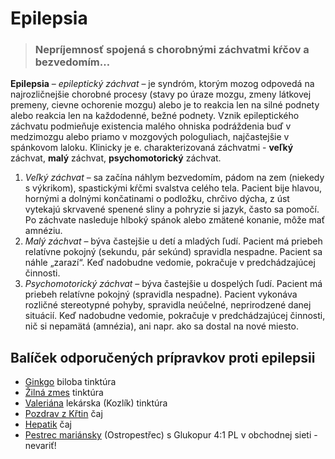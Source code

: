 Epilepsia
=========


> ### Nepríjemnosť spojená s chorobnými záchvatmi kŕčov a bezvedomím…
> 
> 

**Epilepsia** – *epileptický záchvat* – je syndróm, ktorým mozog odpovedá na
najrozličnejšie chorobné procesy (stavy po úraze mozgu, zmeny látkovej premeny,
cievne ochorenie mozgu) alebo je to reakcia len na silné podnety alebo reakcia
len na každodenné, bežné podnety. Vznik epileptického záchvatu podmieňuje
existencia malého ohniska podráždenia buď v medzimozgu alebo priamo v mozgových
pologuliach, najčastejšie v spánkovom laloku.   Klinicky je e. charakterizovaná
záchvatmi - **veľký** záchvat, **malý** záchvat, **psychomotorický** záchvat.

1. *Veľký záchvat* – sa začína náhlym bezvedomím, pádom na zem (niekedy s výkrikom), spastickými kŕčmi svalstva celého tela. Pacient bije hlavou, hornými a dolnými končatinami o podložku, chrčivo dýcha, z úst vytekajú skrvavené spenené sliny a pohryzie si jazyk, často sa pomočí. Po záchvate nasleduje hlboký spánok alebo zmätené konanie, môže mať amnéziu.
2. *Malý záchvat* – býva častejšie u detí a mladých ľudí. Pacient má priebeh relatívne pokojný (sekundu, pár sekúnd) spravidla nespadne. Pacient sa náhle „zarazí“. Keď nadobudne vedomie, pokračuje v predchádzajúcej činnosti.
3. *Psychomotorický záchvat* – býva častejšie u dospelých ľudí. Pacient má priebeh relatívne pokojný (spravidla nespadne). Pacient vykonáva rozličné stereotypné pohyby, spravidla neúčelné, neprirodzené danej situácií. Keď nadobudne vedomie, pokračuje v predchádzajúcej činnosti, nič si nepamätá (amnézia), ani napr. ako sa dostal na nové miesto.

Balíček odporučených prípravkov proti epilepsii
-----------------------------------------------

* [Ginkgo](../tinktury/ginkgo) biloba tinktúra
* [Žilná zmes](../tinktury/ginkgo) tinktúra
* [Valeriána](../tinktury/valeriana) lekárska (Kozlík) tinktúra
* [Pozdrav z Křtin](../caje/pozdrav-z-krtin) čaj
* [Hepatik](../caje/hepatik) čaj
* [Pestrec mariánsky](../caje/pestrec) (Ostropestřec) s Glukopur 4:1 PL v obchodnej sieti - nevariť!
